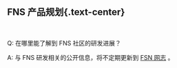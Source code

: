 FNS 产品规划{.text-center}
----------------

&nbsp;

Q: 在哪里能了解到 FNS 社区的研发进展？

A: 与 FNS 研发相关的公开信息，将不定期更新到 [FSN 网志](https://netlog.fn-share.com/netlog/md/oakykb2jt8sd4l377u5aul2jjj76d6z) 。

